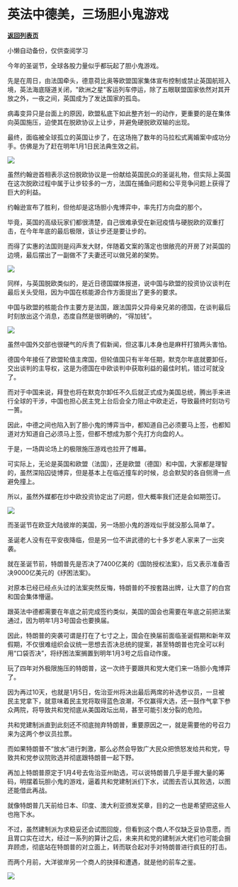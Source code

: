 # 英法中德美，三场胆小鬼游戏

[**返回列表页**](/gzh/政事堂2019)

小懒自动备份，仅供查阅学习

今年的圣诞节，全球各股力量似乎都玩起了胆小鬼游戏。

  

先是在周日，由法国牵头，德意荷比奥等欧盟国家集体宣布控制或禁止英国航班入境，英法海底隧道关闭，"欧洲之星"客运列车停运，除了五眼联盟国家依然对其开放之外，一夜之间，英国成为了发达国家的孤岛。

  

病毒变异只是台面上的原因，欧盟私底下如此整齐划一的动作，更重要的是在集体向英国施压，迫使其在脱欧协议上让步，并避免硬脱欧双输的出现。  

  

最终，面临被全球孤立的英国让步了，在这场拖了数年的马拉松式离婚案中成功分手。仿佛是为了赶在明年1月1日民法典生效之前。

  

![](https://mmbiz.qpic.cn/mmbiz_jpg/rxhS23yu8cMvRyUrBzsKSwTnu6PP8RbgYniaOdYUpv5V7icMmtibGMglbcckmrdXbdwp7BvoPBdiaxOx9Bl9ETcDmw/640?wx_fmt=jpeg)

虽然约翰逊首相表示这份脱欧协议是一份献给英国民众的圣诞礼物，但实际上英国在这次脱欧过程中属于让步较多的一方，法国在捕鱼问题和公平竞争问题上获得了巨大的利益。

  

约翰逊宣布了胜利，但他却是这场胆小鬼博弈中，率先打方向盘的那个。  

  

毕竟，英国的高级玩家们都很清楚，自己很难承受在新冠疫情与硬脱欧的双重打击，在今年年底的最后极限，该让步还是要让步的。

  

而得了实惠的法国则是闷声发大财，伴随着文案的落定也很敞亮的开房了对英国的边境，最后摆出了一副做不了夫妻还可以做兄弟的架势。  

  

![](https://mmbiz.qpic.cn/mmbiz_jpg/rxhS23yu8cMvRyUrBzsKSwTnu6PP8RbgUFQhQonGia4XWejrE9viaiaoiaQz8tzSQ3eRiaia6DYpjibsbA4icQeMMe7kicw/640?wx_fmt=jpeg)

  

同样，与英国脱欧类似的，是近日德国媒体报道，说中国与欧盟的投资协议谈判在最后关头受阻，因为中国在核能源合作方面提出了更多的要求。

  

中国与欧盟的核能合作主要方是法国，跟法国异父异母亲兄弟的德国，在谈判最后时刻放出这个消息，态度自然是很明确的，“得加钱”。  

  

![](https://mmbiz.qpic.cn/mmbiz_gif/rxhS23yu8cMvRyUrBzsKSwTnu6PP8Rbg3KSP6j1cEnZ4iaJSFUx1IRGbB7P0QLvTQfkAauOLsweDKO4wno9F1Og/640?wx_fmt=gif)

  

虽然中国外交部也很硬气的斥责了假新闻，但这事儿本身也是麻杆打狼两头害怕。  

  

德国今年接任了欧盟轮值主席国，但轮值国只有半年任期，默克尔年底就要卸任，交出谈判的主导权，这是为德国在中欧谈判中获取利益的最佳时机，错过可就没了。

  

而对于中国来说，拜登也将在默克尔卸任不久后就正式成为美国总统，腾出手来进行全球的干涉，中国也担心民主党上台后会全力阻止中欧走近，导致最终时刻功亏一篑。

  

因此，中德之间也陷入到了胆小鬼的博弈当中，都知道自己必须要马上签，也都知道对方知道自己必须马上签，但都不想成为那个先打方向盘的人。

  

于是，一场舆论场上的极限施压游戏也拉开了帷幕。

  

可实际上，无论是英国和欧盟（法国），还是欧盟（德国）和中国，大家都是理智的，虽然深陷囚徒博弈，但是基本上在临近撞车的时候，总会默契的各自侧滑一点避免撞上。  

  

所以，虽然外媒都在炒中欧投资协定出了问题，但大概率我们还是会如期签订。  

  

![](https://mmbiz.qpic.cn/mmbiz_jpg/rxhS23yu8cMvRyUrBzsKSwTnu6PP8Rbgj3aAFztOicHDd6tvA1o49um1O5WJ3sKNT4ENIwDzoTnxDjPJb0Gx6pQ/640?wx_fmt=jpeg)

  

而圣诞节在欧亚大陆彼岸的美国，另一场胆小鬼的游戏似乎就没那么简单了。  

  

圣诞老人没有在平安夜降临，但是另一位不讲武德的七十多岁老人家来了一出突袭。  

  

就在圣诞节前，特朗普先是否决了7400亿美的《国防授权法案》，后又表示准备否决9000亿美元的《纾困法案》。

  

对原本已经已经点头过的法案突然反悔，特朗普的不按套路出牌，让大意了的白宫和国会集体懵逼。

  

跟英法中德都需要在年底之前完成签约类似，美国的国会也需要在年底之前把法案通过，因为明年1月3号国会也要换届。

  

因此，特朗普的突袭可谓是打在了七寸之上，国会在换届前面临圣诞假期和新年双假期，不仅很难组织会议统一思想去否决总统的提案，甚至特朗普也完全可以利用“口袋否决”，将纾困法案搁置到明年1月3号之后自动作废。

  

玩了四年对外极限施压的特朗普，这一次终于要跟共和党大佬们来一场胆小鬼博弈了。

  

因为再过10天，也就是1月5日，佐治亚州将决出最后两席的补选参议员，一旦被民主党拿下，就意味着民主党将取得蓝色浪潮，不仅赢得大选，还一鼓作气拿下参众两院，将导致共和党彻底从美国政坛出局，甚至可能引发分裂的危险。

  

共和党建制派直到此刻还不彻底抛弃特朗普，重要原因之一，就是需要他的号召力来为这两个参议员拉票。

  

而如果特朗普不“放水”进行刺激，那么必然会导致广大民众把愤怒发给共和党，导致共和党参议院败选并彻底跟特朗普一起下野。  

  

再加上特朗普原定于1月4号去佐治亚州助选，可以说特朗普几乎是手握大量的筹码，明摆着玩胆小鬼的游戏，逼着共和党建制派们下水，试图去否认其败选，以图还能借此再战。

  

就像特朗普几天前给日本、印度、澳大利亚颁发奖章，目的之一也是希望把这些人也拖下水。  

  

不过，虽然建制派为求稳妥还会试图回旋，但看到这个商人不仅缺乏妥协意愿，而且胃口实在过大，经过一系列的算计之后，未来共和党的建制派大佬们也可能会摒弃顾虑，彻底站在特朗普的对立面上，转而联合起对手对特朗普进行疯狂的打击。

  

而两个月前，大洋彼岸另一个商人的抉择和遭遇，就是他的前车之鉴。

  

![](https://mmbiz.qpic.cn/mmbiz_jpg/rxhS23yu8cPp0iaKAfe0ZsWfgGcY72o9Nror8TicrtnlDsqzY7y4Kum4fM3X0FMEGlbvm9HvZUiaETSnLt4DHNLbQ/640?wx_fmt=jpeg)

